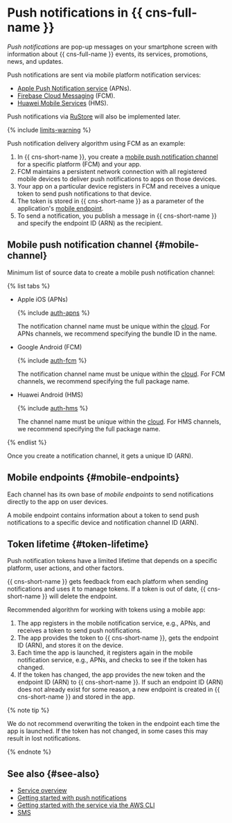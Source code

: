 # Push notifications in {{ cns-full-name }}

_Push notifications_ are pop-up messages on your smartphone screen with information about {{ cns-full-name }} events, its services, promotions, news, and updates.

Push notifications are sent via mobile platform notification services:
* [Apple Push Notification service](https://developer.apple.com/notifications/) (APNs).
* [Firebase Cloud Messaging](https://firebase.google.com/) (FCM).
* [Huawei Mobile Services](https://developer.huawei.com/consumer/) (HMS).

Push notifications via [RuStore](https://www.rustore.ru/help/sdk/push-notifications) will also be implemented later.

{% include [limits-warning](../../_includes/notifications/limits-warning.md) %}

Push notification delivery algorithm using FCM as an example:
1. In {{ cns-short-name }}, you create a [mobile push notification channel](#mobile-channel) for a specific platform (FCM) and your app.
1. FCM maintains a persistent network connection with all registered mobile devices to deliver push notifications to apps on those devices.
1. Your app on a particular device registers in FCM and receives a unique token to send push notifications to that device.
1. The token is stored in {{ cns-short-name }} as a parameter of the application's [mobile endpoint](#mobile-endpoints). 
1. To send a notification, you publish a message in {{ cns-short-name }} and specify the endpoint ID (ARN) as the recipient.

## Mobile push notification channel {#mobile-channel}

Minimum list of source data to create a mobile push notification channel:

{% list tabs %}

- Apple iOS (APNs)

  {% include [auth-apns](../../_includes/notifications/auth-apns.md) %}

  The notification channel name must be unique within the [cloud](../../resource-manager/concepts/resources-hierarchy.md#cloud). For APNs channels, we recommend specifying the bundle ID in the name.

- Google Android (FCM)

  {% include [auth-fcm](../../_includes/notifications/auth-fcm.md) %}

  The notification channel name must be unique within the [cloud](../../resource-manager/concepts/resources-hierarchy.md#cloud). For FCM channels, we recommend specifying the full package name.

- Huawei Android (HMS)

  {% include [auth-hms](../../_includes/notifications/auth-hms.md) %}

  The channel name must be unique within the [cloud](../../resource-manager/concepts/resources-hierarchy.md#cloud). For HMS channels, we recommend specifying the full package name.

{% endlist %}

Once you create a notification channel, it gets a unique ID (ARN).

## Mobile endpoints {#mobile-endpoints}

Each channel has its own base of _mobile endpoints_ to send notifications directly to the app on user devices.

A mobile endpoint contains information about a token to send push notifications to a specific device and notification channel ID (ARN). 

## Token lifetime {#token-lifetime}

Push notification tokens have a limited lifetime that depends on a specific platform, user actions, and other factors.

{{ cns-short-name }} gets feedback from each platform when sending notifications and uses it to manage tokens. If a token is out of date, {{ cns-short-name }} will delete the endpoint.

Recommended algorithm for working with tokens using a mobile app:
1. The app registers in the mobile notification service, e.g., APNs, and receives a token to send push notifications.
1. The app provides the token to {{ cns-short-name }}, gets the endpoint ID (ARN), and stores it on the device.
1. Each time the app is launched, it registers again in the mobile notification service, e.g., APNs, and checks to see if the token has changed.
1. If the token has changed, the app provides the new token and the endpoint ID (ARN) to {{ cns-short-name }}. If such an endpoint ID (ARN) does not already exist for some reason, a new endpoint is created in {{ cns-short-name }} and stored in the app.

{% note tip %}

We do not recommend overwriting the token in the endpoint each time the app is launched. If the token has not changed, in some cases this may result in lost notifications.

{% endnote %}

## See also {#see-also}

* [Service overview](index.md)
* [Getting started with push notifications](../quickstart-push.md)
* [Getting started with the service via the AWS CLI](../tools/aws-cli.md)
* [SMS](sms.md)